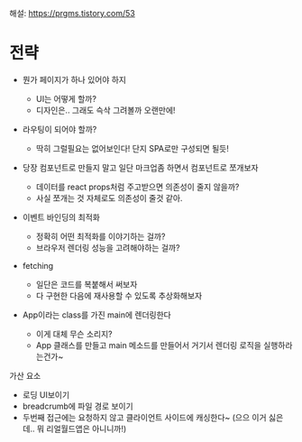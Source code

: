 
해설: https://prgms.tistory.com/53

# 전략

- 뭔가 페이지가 하나 있어야 하지
  - UI는 어떻게 할까?
  - 디자인은.. 그래도 슥삭 그려볼까 오랜만에!

- 라우팅이 되어야 할까?
  - 딱히 그럴필요는 없어보인다! 단지 SPA로만 구성되면 될듯!
- 당장 컴포넌트로 만들지 말고 일단 마크업좀 하면서 컴포넌트로 쪼개보자
  - 데이터를 react props처럼 주고받으면 의존성이 줄지 않을까?
  - 사실 쪼개는 것 자체로도 의존성이 줄것 같아.

- 이벤트 바인딩의 최적화
  - 정확히 어떤 최적화를 이야기하는 걸까?
  - 브라우저 렌더링 성능을 고려해야하는 걸까?

- fetching
  - 일단은 코드를 복붙해서 써보자
  - 다 구현한 다음에 재사용할 수 있도록 추상화해보자

- App이라는 class를 가진 main에 렌더링한다
  - 이게 대체 무슨 소리지?
  - App 클래스를 만들고 main 메소드를 만들어서 거기서 렌더링 로직을 실행하라는건가~

가산 요소

- 로딩 UI보이기
- breadcrumb에 파일 경로 보이기
- 두번째 접근에는 요청하지 않고 클라이언트 사이드에 캐싱한다~ (으으 이거 싫은데.. 뭐 리얼월드앱은 아니니까!)